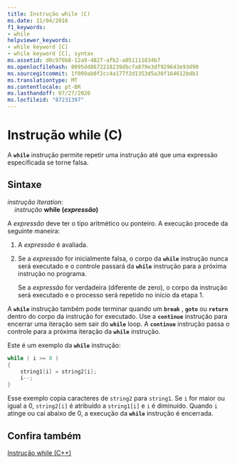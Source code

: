 ```yaml
---
title: Instrução while (C)
ms.date: 11/04/2016
f1_keywords:
- while
helpviewer_keywords:
- while keyword [C]
- while keyword [C], syntax
ms.assetid: d0c970b8-12a9-4827-afb2-a051111834b7
ms.openlocfilehash: 8095dd8672218239dbcfa879e3df929643e93d90
ms.sourcegitcommit: 1f009ab0f2cc4a177f2d1353d5a38f164612bdb1
ms.translationtype: MT
ms.contentlocale: pt-BR
ms.lasthandoff: 07/27/2020
ms.locfileid: "87231397"
---
```

# <a name="while-statement-c"></a>Instrução while (C)

A **`while`** instrução permite repetir uma instrução até que uma expressão especificada se torne falsa.

## <a name="syntax"></a>Sintaxe

*instrução Iteration*:<br/>
&nbsp;&nbsp;&nbsp;&nbsp;*instrução* **while (***expressão***)**      

A *expressão* deve ter o tipo aritmético ou ponteiro. A execução procede da seguinte maneira:

1. A *expressão* é avaliada.

1. Se a *expressão* for inicialmente falsa, o corpo da **`while`** instrução nunca será executado e o controle passará da **`while`** instrução para a próxima instrução no programa.

   Se a *expressão* for verdadeira (diferente de zero), o corpo da instrução será executado e o processo será repetido no início da etapa 1.

A **`while`** instrução também pode terminar quando um **`break`** , **`goto`** ou **`return`** dentro do corpo da instrução for executado. Use a **`continue`** instrução para encerrar uma iteração sem sair do **`while`** loop. A **`continue`** instrução passa o controle para a próxima iteração da **`while`** instrução.

Este é um exemplo da **`while`** instrução:

```C
while ( i >= 0 )
{
    string1[i] = string2[i];
    i--;
}
```

Esse exemplo copia caracteres de `string2` para `string1`. Se `i` for maior ou igual a 0, `string2[i]` é atribuído a `string1[i]` e `i` é diminuído. Quando `i` atinge ou cai abaixo de 0, a execução da **`while`** instrução é encerrada.

## <a name="see-also"></a>Confira também

[Instrução while (C++)](../cpp/while-statement-cpp.md)
